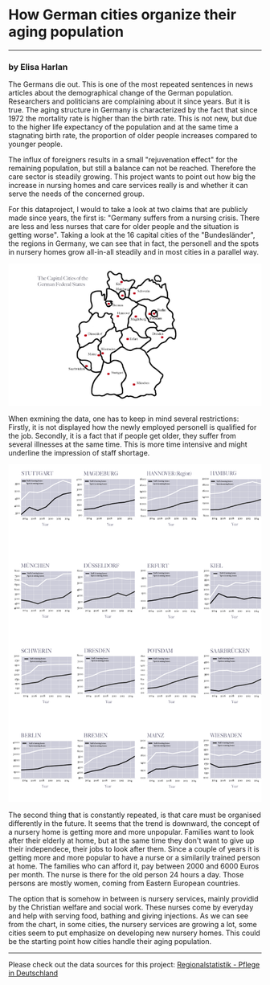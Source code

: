 # How German cities organize their aging population

----------------------------------------

### by Elisa Harlan

The Germans die out. This is one of the most repeated sentences in news articles about the demographical change of the German population. Researchers and politicians are complaining about it since years. But it is true. The aging structure in Germany is characterized by the fact that since 1972 the mortality rate is higher than the birth rate. This is not new, but due to the higher life expectancy of the population and at the same time a stagnating birth rate, the proportion of older people increases compared to younger people.

The influx of foreigners results in a small "rejuvenation effect" for the remaining population, but still a balance can not be reached. Therefore the care sector is steadily growing. This project wants to point out how big the increase in nursing homes and care services really is and whether it can serve the needs of the concerned group.

For this dataproject, I would to take a look at two claims that are publicly made since years, the first is:
"Germany suffers from a nursing crisis. There are less and less nurses that care for older people and the situation is getting worse".
Taking a look at the 16 capital cities of the "Bundesländer", the regions in Germany, we can see that in fact, the personell and the spots in nursery homes grow all-in-all steadily and in most cities in a parallel way. 

![](Germany_map.png)

When exmining the data, one has to keep in mind several restrictions:  Firstly, it is not displayed how the newly employed personell is qualified for the job. Secondly, it is a fact that if people get older, they suffer from several illnesses at the same time. This is more time intensive and might underline the impression of staff shortage.

![](Sammlung_PflegeH_vs_Plaetze_PflegeH_absolut.png)


The second thing that is constantly repeated, is that care must be organised differently in the future. It seems that the trend is downward, the concept of a nursery home is getting more and more unpopular. Families want to look after their elderly at home, but at the same time they don't want to give up their independece, their jobs to look after them. Since a couple of years it is getting more and more popular to have a nurse or a similarily trained person at home. The families who can afford it, pay between 2000 and 6000 Euros per month. The nurse is there for the old person 24 hours a day. Those persons are mostly women, coming from Eastern European countries.

The option that is somehow in between is nursery services, mainly providid by the Christian welfare and social work. These nurses come by everyday and help with serving food, bathing and giving injections. As we can see from the chart, in some cities, the nursery services are growing a lot, some cities seem to put emphasize on developing new nursery homes. 
This could be the starting point how cities handle their aging population. 

----------------------------------------

Please check out the data sources for this project: 
[Regionalstatistik - Pflege in Deutschland](https://www.regionalstatistik.de/genesis/online;jsessionid=810ED86C52BC37DAB3BDDAEF3AFC7CF4.reg3?sequenz=statistikTabellen&selectionname=22411)



